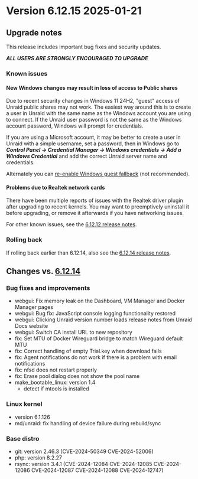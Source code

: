 # Version 6.12.15 2025-01-21

## Upgrade notes

This release includes important bug fixes and security updates.

***ALL USERS ARE STRONGLY ENCOURAGED TO UPGRADE***

### Known issues

#### New Windows changes may result in loss of access to Public shares

Due to recent security changes in Windows 11 24H2, "guest" access of Unraid public shares may not work. The easiest
way around this is to create a user in Unraid with the same name as the Windows account you are using to connect.  If the Unraid
user password is not the same as the Windows account password, Windows will prompt for credentials.

If you are using a Microsoft account, it may be better to create a user in Unraid with a simple username, set a password,
then in Windows go to ***Control Panel → Credential Manager → Windows credentials → Add a Windows Credential*** and add the
correct Unraid server name and credentials.

Alternately you can [re-enable Windows guest fallback](https://techcommunity.microsoft.com/blog/filecab/accessing-a-third-party-nas-with-smb-in-windows-11-24h2-may-fail/4154300)
(not recommended).

#### Problems due to Realtek network cards

There have been multiple reports of issues with the Realtek driver plugin after upgrading to recent kernels. You may want to preemptively uninstall it before upgrading, or remove it afterwards if you have networking issues.

For other known issues, see the [6.12.12 release notes](6.12.12.md#known-issues).

### Rolling back

If rolling back earlier than 6.12.14, also see the [6.12.14 release notes](6.12.14.md#rolling-back).

## Changes vs. [6.12.14](6.12.14.md)

### Bug fixes and improvements

* webgui: Fix memory leak on the Dashboard, VM Manager and Docker Manager pages
* webgui: Bug fix: JavaScript console logging functionality restored
* webgui: Clicking Unraid version number loads release notes from Unraid Docs website
* webgui: Switch CA install URL to new repository
* fix: Set MTU of Docker Wireguard bridge to match Wireguard default MTU
* fix: Correct handling of empty Trial.key when download fails
* fix: Agent notifications do not work if there is a problem with email notifications
* fix: nfsd does not restart properly
* fix: Erase pool dialog does not show the pool name
* make_bootable_linux: version 1.4
  * detect if mtools is installed

### Linux kernel

* version 6.1.126
* md/unraid: fix handling of device failure during rebuild/sync

### Base distro

* git: version 2.46.3 (CVE-2024-50349 CVE-2024-52006)
* php: version 8.2.27
* rsync: version 3.4.1 (CVE-2024-12084 CVE-2024-12085 CVE-2024-12086 CVE-2024-12087 CVE-2024-12088 CVE-2024-12747)
